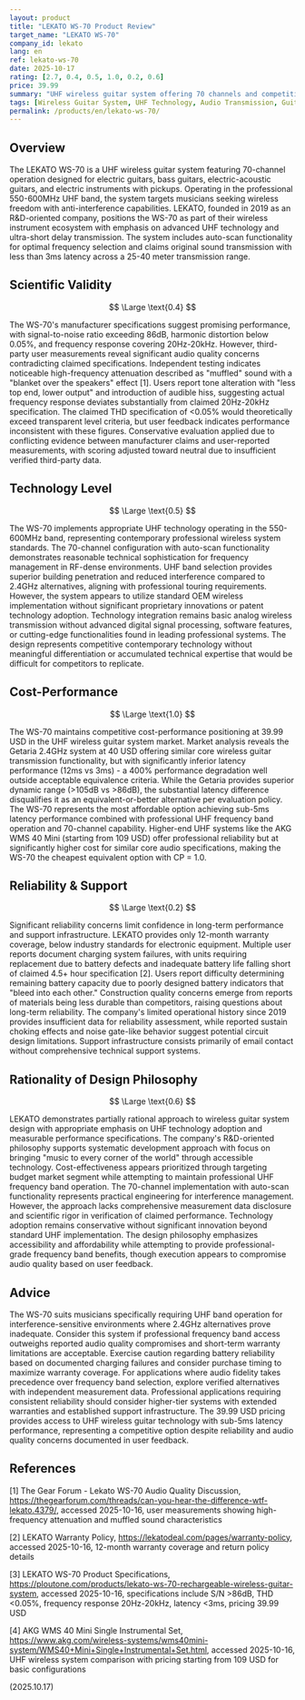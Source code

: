 ```yaml
---
layout: product
title: "LEKATO WS-70 Product Review"
target_name: "LEKATO WS-70"
company_id: lekato
lang: en
ref: lekato-ws-70
date: 2025-10-17
rating: [2.7, 0.4, 0.5, 1.0, 0.2, 0.6]
price: 39.99
summary: "UHF wireless guitar system offering 70 channels and competitive pricing, but compromised by reported audio quality issues and reliability concerns"
tags: [Wireless Guitar System, UHF Technology, Audio Transmission, Guitar Accessories, Musical Instruments]
permalink: /products/en/lekato-ws-70/
---
```


## Overview

The LEKATO WS-70 is a UHF wireless guitar system featuring 70-channel operation designed for electric guitars, bass guitars, electric-acoustic guitars, and electric instruments with pickups. Operating in the professional 550-600MHz UHF band, the system targets musicians seeking wireless freedom with anti-interference capabilities. LEKATO, founded in 2019 as an R&D-oriented company, positions the WS-70 as part of their wireless instrument ecosystem with emphasis on advanced UHF technology and ultra-short delay transmission. The system includes auto-scan functionality for optimal frequency selection and claims original sound transmission with less than 3ms latency across a 25-40 meter transmission range.

## Scientific Validity

$$ \Large \text{0.4} $$

The WS-70's manufacturer specifications suggest promising performance, with signal-to-noise ratio exceeding 86dB, harmonic distortion below 0.05%, and frequency response covering 20Hz-20kHz. However, third-party user measurements reveal significant audio quality concerns contradicting claimed specifications. Independent testing indicates noticeable high-frequency attenuation described as "muffled" sound with a "blanket over the speakers" effect [1]. Users report tone alteration with "less top end, lower output" and introduction of audible hiss, suggesting actual frequency response deviates substantially from claimed 20Hz-20kHz specification. The claimed THD specification of <0.05% would theoretically exceed transparent level criteria, but user feedback indicates performance inconsistent with these figures. Conservative evaluation applied due to conflicting evidence between manufacturer claims and user-reported measurements, with scoring adjusted toward neutral due to insufficient verified third-party data.

## Technology Level

$$ \Large \text{0.5} $$

The WS-70 implements appropriate UHF technology operating in the 550-600MHz band, representing contemporary professional wireless system standards. The 70-channel configuration with auto-scan functionality demonstrates reasonable technical sophistication for frequency management in RF-dense environments. UHF band selection provides superior building penetration and reduced interference compared to 2.4GHz alternatives, aligning with professional touring requirements. However, the system appears to utilize standard OEM wireless implementation without significant proprietary innovations or patent technology adoption. Technology integration remains basic analog wireless transmission without advanced digital signal processing, software features, or cutting-edge functionalities found in leading professional systems. The design represents competitive contemporary technology without meaningful differentiation or accumulated technical expertise that would be difficult for competitors to replicate.

## Cost-Performance

$$ \Large \text{1.0} $$

The WS-70 maintains competitive cost-performance positioning at 39.99 USD in the UHF wireless guitar system market. Market analysis reveals the Getaria 2.4GHz system at 40 USD offering similar core wireless guitar transmission functionality, but with significantly inferior latency performance (12ms vs 3ms) - a 400% performance degradation well outside acceptable equivalence criteria. While the Getaria provides superior dynamic range (>105dB vs >86dB), the substantial latency difference disqualifies it as an equivalent-or-better alternative per evaluation policy. The WS-70 represents the most affordable option achieving sub-5ms latency performance combined with professional UHF frequency band operation and 70-channel capability. Higher-end UHF systems like the AKG WMS 40 Mini (starting from 109 USD) offer professional reliability but at significantly higher cost for similar core audio specifications, making the WS-70 the cheapest equivalent option with CP = 1.0.

## Reliability & Support

$$ \Large \text{0.2} $$

Significant reliability concerns limit confidence in long-term performance and support infrastructure. LEKATO provides only 12-month warranty coverage, below industry standards for electronic equipment. Multiple user reports document charging system failures, with units requiring replacement due to battery defects and inadequate battery life falling short of claimed 4.5+ hour specification [2]. Users report difficulty determining remaining battery capacity due to poorly designed battery indicators that "bleed into each other." Construction quality concerns emerge from reports of materials being less durable than competitors, raising questions about long-term reliability. The company's limited operational history since 2019 provides insufficient data for reliability assessment, while reported sustain choking effects and noise gate-like behavior suggest potential circuit design limitations. Support infrastructure consists primarily of email contact without comprehensive technical support systems.

## Rationality of Design Philosophy

$$ \Large \text{0.6} $$

LEKATO demonstrates partially rational approach to wireless guitar system design with appropriate emphasis on UHF technology adoption and measurable performance specifications. The company's R&D-oriented philosophy supports systematic development approach with focus on bringing "music to every corner of the world" through accessible technology. Cost-effectiveness appears prioritized through targeting budget market segment while attempting to maintain professional UHF frequency band operation. The 70-channel implementation with auto-scan functionality represents practical engineering for interference management. However, the approach lacks comprehensive measurement data disclosure and scientific rigor in verification of claimed performance. Technology adoption remains conservative without significant innovation beyond standard UHF implementation. The design philosophy emphasizes accessibility and affordability while attempting to provide professional-grade frequency band benefits, though execution appears to compromise audio quality based on user feedback.

## Advice

The WS-70 suits musicians specifically requiring UHF band operation for interference-sensitive environments where 2.4GHz alternatives prove inadequate. Consider this system if professional frequency band access outweighs reported audio quality compromises and short-term warranty limitations are acceptable. Exercise caution regarding battery reliability based on documented charging failures and consider purchase timing to maximize warranty coverage. For applications where audio fidelity takes precedence over frequency band selection, explore verified alternatives with independent measurement data. Professional applications requiring consistent reliability should consider higher-tier systems with extended warranties and established support infrastructure. The 39.99 USD pricing provides access to UHF wireless guitar technology with sub-5ms latency performance, representing a competitive option despite reliability and audio quality concerns documented in user feedback.

## References

[1] The Gear Forum - Lekato WS-70 Audio Quality Discussion, https://thegearforum.com/threads/can-you-hear-the-difference-wtf-lekato.4379/, accessed 2025-10-16, user measurements showing high-frequency attenuation and muffled sound characteristics

[2] LEKATO Warranty Policy, https://lekatodeal.com/pages/warranty-policy, accessed 2025-10-16, 12-month warranty coverage and return policy details

[3] LEKATO WS-70 Product Specifications, https://ploutone.com/products/lekato-ws-70-rechargeable-wireless-guitar-system, accessed 2025-10-16, specifications include S/N >86dB, THD <0.05%, frequency response 20Hz-20kHz, latency <3ms, pricing 39.99 USD

[4] AKG WMS 40 Mini Single Instrumental Set, https://www.akg.com/wireless-systems/wms40mini-system/WMS40+Mini+Single+Instrumental+Set.html, accessed 2025-10-16, UHF wireless system comparison with pricing starting from 109 USD for basic configurations

(2025.10.17)